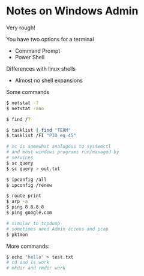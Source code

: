 # Notes on Windows Admin

Very rough!

You have two options for a terminal

* Command Prompt
* Power Shell

Differences with linux shells

* Almost no shell expansions

Some commands

```sh
$ netstat -?
$ netstat -ano

$ find /?

$ tasklist | find "TERM"
$ tasklist /FI "PID eq 45"

# sc is somewhat analogous to systemctl
# and most windows programs run/managed by
# services
$ sc query
$ sc query > out.txt

$ ipconfig /all
$ ipconfig /renew

$ route print
$ arp -a
$ ping 8.8.8.8
$ ping google.com

# similar to tcpdump
# sometimes need Admin access and pcap
$ pktmon
```

More commands:

```sh
$ echo "hello" > test.txt
# cd and ls work
# mkdir and rmdir work
```




